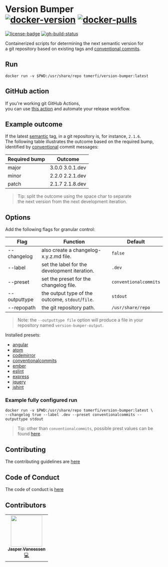 # Version Bumper</br>[![docker-version]][0] [![docker-pulls]][0]

[![license-badge]][1] [![gh-build-status]][2]

Containerized scripts for determining the next semantic version for</br>
a git repository based on existing tags and [conventional commits][3].

## Run

```shell
docker run -v $PWD:/usr/share/repo tomerfi/version-bumper:latest
```

## GitHub action

If you're working git GitHub Actions,</br>
you can use [this action][8] and automate your release workflow.

## Example outcome

If the latest [semantic][4] tag, in a git repository is, for instance, `2.1.6`.</br>
The following table illustrates the outcome based on the required bump,</br>
identified by [conventional][3] commit messages:

| Required bump | Outcome         |
| ------------- | --------------- |
| major         | 3.0.0 3.0.1.dev |
| minor         | 2.2.0 2.2.1.dev |
| patch         | 2.1.7 2.1.8.dev |

> Tip: split the outcome using the space char to separate</br>the next version from the next development iteration.

## Options

Add the following flags for granular control:

| Flag         | Function                                         | Default               |
| ------------ | ------------------------------------------------ | --------------------- |
| --changelog  | also create a changelog-x.y.z.md file.           | `false`               |
| --label      | set the label for the development iteration.     | `.dev`                |
| --preset     | set the preset for the changelog file.           | `conventionalcommits` |
| --outputtype | the output type of the outcome, `stdout`/`file`. | `stdout`              |
| --repopath   | the git repository path.                         | `/usr/share/repo`     |

> Note: the `--outputtype file` option will produce a file in your repository named `version-bumper-output`.

Installed presets:

- [angular][9]
- [atom][10]
- [codemirror][11]
- [conventionalcommits][12]
- [ember][13]
- [eslint][14]
- [express][15]
- [jquery][16]
- [jshint][17]

### Example fully configured run

```shell
docker run -v $PWD:/usr/share/repo tomerfi/version-bumper:latest \
--changelog true --label .dev --preset conventionalcommits --outputtype stdout
```

> Tip: other than `conventionalcommits`, possible prest values can be found [here][5].

## Contributing

The contributing guidelines are [here][6]

## Code of Conduct

The code of conduct is [here][7]

## Contributors

<!-- ALL-CONTRIBUTORS-LIST:START - Do not remove or modify this section -->
<!-- prettier-ignore-start -->
<!-- markdownlint-disable -->
<table>
  <tr>
    <td align="center"><a href="https://github.com/MisterTimn"><img src="https://avatars.githubusercontent.com/u/4209558?v=4?s=100" width="100px;" alt=""/><br /><sub><b>Jasper Vaneessen</b></sub></a><br /><a href="https://github.com/TomerFi/version-bumper/commits?author=MisterTimn" title="Code">💻</a></td>
  </tr>
</table>

<!-- markdownlint-restore -->
<!-- prettier-ignore-end -->

<!-- ALL-CONTRIBUTORS-LIST:END -->

<!-- editorconfig-checker-disable -->
<!-- Real Links -->
[0]: https://hub.docker.com/r/tomerfi/version-bumper
[1]: https://github.com/TomerFi/version-bumper
[2]: https://github.com/TomerFi/version-bumper/actions/workflows/stage.yml
[3]: https://conventionalcommits.org
[4]: https://semver.org/
[5]: https://github.com/conventional-changelog/conventional-changelog/blob/master/packages/conventional-changelog-cli/cli.js
[6]: https://github.com/TomerFi/version-bumper/blob/dev/.github/CONTRIBUTING.md
[7]: https://github.com/TomerFi/version-bumper/blob/dev/.github/CODE_OF_CONDUCT.md
[8]: https://github.com/marketplace/actions/version-bumper-action
[9]: https://www.npmjs.com/package/conventional-changelog-angular
[10]: https://www.npmjs.com/package/conventional-changelog-atom
[11]: https://www.npmjs.com/package/conventional-changelog-codemirror
[12]: https://www.npmjs.com/package/conventional-changelog-conventionalcommits
[13]: https://www.npmjs.com/package/conventional-changelog-ember
[14]: https://www.npmjs.com/package/conventional-changelog-eslint
[15]: https://www.npmjs.com/package/conventional-changelog-express
[16]: https://www.npmjs.com/package/conventional-changelog-jquery
[17]: https://www.npmjs.com/package/conventional-changelog-jshint
<!-- Badges Links -->
[docker-pulls]: https://img.shields.io/docker/pulls/tomerfi/version-bumper.svg?logo=docker&label=pulls
[docker-version]: https://img.shields.io/docker/v/tomerfi/version-bumper?color=%230A6799&logo=docker
[gh-build-status]: https://github.com/TomerFi/version-bumper/actions/workflows/stage.yml/badge.svg
[license-badge]: https://img.shields.io/github/license/tomerfi/version-bumper
<!-- editorconfig-checker-enable -->
